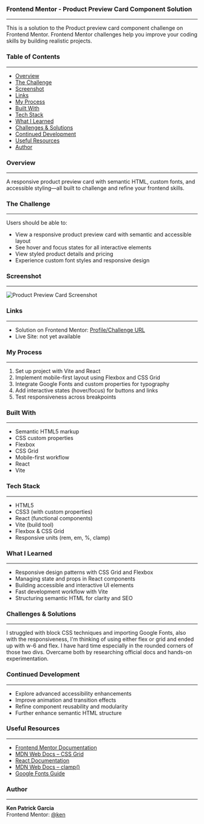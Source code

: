 ### Frontend Mentor - Product Preview Card Component Solution
---
This is a solution to the Product preview card component challenge on Frontend Mentor. Frontend Mentor challenges help you improve your coding skills by building realistic projects.

### Table of Contents
---
- [Overview](#overview)
- [The Challenge](#the-challenge)
- [Screenshot](#screenshot)
- [Links](#links)
- [My Process](#my-process)
- [Built With](#built-with)
- [Tech Stack](#tech-stack)
- [What I Learned](#what-i-learned)
- [Challenges & Solutions](#challenges--solutions)
- [Continued Development](#continued-development)
- [Useful Resources](#useful-resources)
- [Author](#author)

### Overview
---
A responsive product preview card with semantic HTML, custom fonts, and accessible styling—all built to challenge and refine your frontend skills.

### The Challenge
---
Users should be able to:
- View a responsive product preview card with semantic and accessible layout
- See hover and focus states for all interactive elements
- View styled product details and pricing
- Experience custom font styles and responsive design

### Screenshot
---
![Product Preview Card Screenshot](./path-to-screenshot.png)

### Links
---
- Solution on Frontend Mentor: [Profile/Challenge URL](https://www.frontendmentor.io)  
- Live Site: not yet available

### My Process
---
1. Set up project with Vite and React  
2. Implement mobile-first layout using Flexbox and CSS Grid  
3. Integrate Google Fonts and custom properties for typography  
4. Add interactive states (hover/focus) for buttons and links  
5. Test responsiveness across breakpoints

### Built With
---
- Semantic HTML5 markup  
- CSS custom properties  
- Flexbox  
- CSS Grid  
- Mobile-first workflow  
- React  
- Vite

### Tech Stack
---
- HTML5  
- CSS3 (with custom properties)  
- React (functional components)  
- Vite (build tool)  
- Flexbox & CSS Grid  
- Responsive units (rem, em, %, clamp)

### What I Learned
---
- Responsive design patterns with CSS Grid and Flexbox  
- Managing state and props in React components  
- Building accessible and interactive UI elements  
- Fast development workflow with Vite  
- Structuring semantic HTML for clarity and SEO

### Challenges & Solutions
---
I struggled with block CSS techniques and importing Google Fonts, also with the responsiveness, I'm thinking of using either flex or grid and ended up with w-6 and flex. I have hard time especially in the rounded corners of those two divs. Overcame both by researching official docs and hands-on experimentation.

### Continued Development
---
- Explore advanced accessibility enhancements  
- Improve animation and transition effects  
- Refine component reusability and modularity  
- Further enhance semantic HTML structure

### Useful Resources
---
- [Frontend Mentor Documentation](https://www.frontendmentor.io/docs)  
- [MDN Web Docs – CSS Grid](https://developer.mozilla.org/docs/Web/CSS/CSS_Grid_Layout)  
- [React Documentation](https://reactjs.org/docs/getting-started.html)  
- [MDN Web Docs – clamp()](https://developer.mozilla.org/docs/Web/CSS/clamp)  
- [Google Fonts Guide](https://fonts.google.com/knowledge)

### Author
---
**Ken Patrick Garcia**  
Frontend Mentor: [@ken](https://www.frontendmentor.io/profile/ken)
